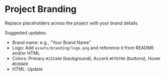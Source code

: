 # Project Branding

Replace placeholders across the project with your brand details.

Suggested updates:
- Brand name: e.g., "Your Brand Name"
- Logo: Add `assets/branding/logo.png` and reference it from README and/or HTML
- Colors: Primary `#132440` (background), Accent `#FFD700` (buttons), Hover `#D3DAD9`
- HTML: Update <title> tags and page headers to include your brand

If you provide a logo file, I can wire it into `index.html`.
